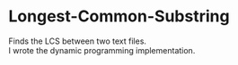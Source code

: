 # Longest-Common-Substring
Finds the LCS between two text files.</br>
I wrote the dynamic programming implementation.
